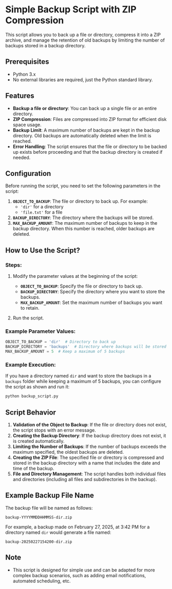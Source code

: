 # Simple Backup Script with ZIP Compression

This script allows you to back up a file or directory, compress it into a ZIP archive, and manage the retention of old backups by limiting the number of backups stored in a backup directory.

## Prerequisites

- Python 3.x
- No external libraries are required, just the Python standard library.

## Features

- **Backup a file or directory**: You can back up a single file or an entire directory.
- **ZIP Compression**: Files are compressed into ZIP format for efficient disk space usage.
- **Backup Limit**: A maximum number of backups are kept in the backup directory. Old backups are automatically deleted when the limit is reached.
- **Error Handling**: The script ensures that the file or directory to be backed up exists before proceeding and that the backup directory is created if needed.

## Configuration

Before running the script, you need to set the following parameters in the script:

1. **`OBJECT_TO_BACKUP`**: The file or directory to back up. For example:
   - `'dir'` for a directory
   - `'file.txt'` for a file
2. **`BACKUP_DIRECTORY`**: The directory where the backups will be stored.
3. **`MAX_BACKUP_AMOUNT`**: The maximum number of backups to keep in the backup directory. When this number is reached, older backups are deleted.

## How to Use the Script?

### Steps:

1. Modify the parameter values at the beginning of the script:
   - **`OBJECT_TO_BACKUP`**: Specify the file or directory to back up.
   - **`BACKUP_DIRECTORY`**: Specify the directory where you want to store the backups.
   - **`MAX_BACKUP_AMOUNT`**: Set the maximum number of backups you want to retain.

2. Run the script.

### Example Parameter Values:

```python
OBJECT_TO_BACKUP = 'dir'  # Directory to back up
BACKUP_DIRECTORY = 'backups'  # Directory where backups will be stored
MAX_BACKUP_AMOUNT = 5  # Keep a maximum of 5 backups
```

### Example Execution:

If you have a directory named `dir` and want to store the backups in a `backups` folder while keeping a maximum of 5 backups, you can configure the script as shown and run it:

```bash
python backup_script.py
```

## Script Behavior

1. **Validation of the Object to Backup**: If the file or directory does not exist, the script stops with an error message.
2. **Creating the Backup Directory**: If the backup directory does not exist, it is created automatically.
3. **Limiting the Number of Backups**: If the number of backups exceeds the maximum specified, the oldest backups are deleted.
4. **Creating the ZIP File**: The specified file or directory is compressed and stored in the backup directory with a name that includes the date and time of the backup.
5. **File and Directory Management**: The script handles both individual files and directories (including all files and subdirectories in the backup).

## Example Backup File Name

The backup file will be named as follows:
```
backup-YYYYMMDDHHMMSS-dir.zip
```
For example, a backup made on February 27, 2025, at 3:42 PM for a directory named `dir` would generate a file named:
```
backup-20250227154200-dir.zip
```

## Note

- This script is designed for simple use and can be adapted for more complex backup scenarios, such as adding email notifications, automated scheduling, etc.
